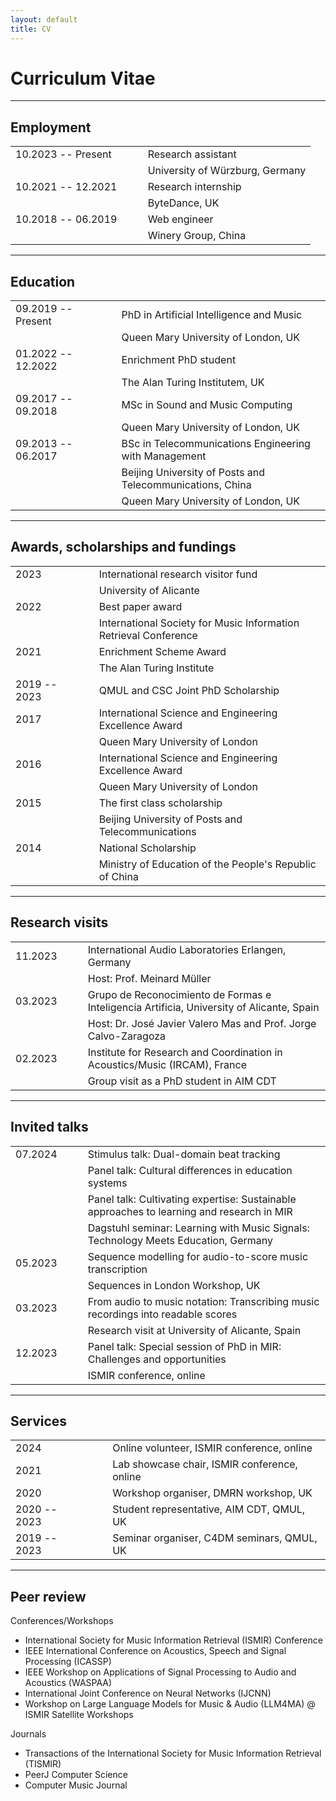 ```yaml
---
layout: default
title: CV
---
```


# Curriculum Vitae

---

## Employment

|                       |                           |       |
|:--------------------- |:------------------------- |:----- |
| 10.2023 -- Present    | &nbsp;&nbsp;&nbsp;&nbsp;  | Research assistant |
|                       | | University of Würzburg, Germany |
| 10.2021 -- 12.2021    | &nbsp;&nbsp;&nbsp;&nbsp;  | Research internship |
|                       | | ByteDance, UK |
| 10.2018 -- 06.2019    | &nbsp;&nbsp;&nbsp;&nbsp;  | Web engineer |
|                       | | Winery Group, China |

---

## Education

|                   |                           |       |
|:----------------- |:------------------------- |:----- |
| 09.2019 -- Present| &nbsp;&nbsp;&nbsp;&nbsp;  | PhD in Artificial Intelligence and Music |
|                   | | Queen Mary University of London, UK |
| 01.2022 -- 12.2022| &nbsp;&nbsp;&nbsp;&nbsp;  | Enrichment PhD student |
|                   | | The Alan Turing Institutem, UK |
| 09.2017 -- 09.2018| &nbsp;&nbsp;&nbsp;&nbsp;  | MSc in Sound and Music Computing |
|                   | | Queen Mary University of London, UK |
| 09.2013 -- 06.2017| &nbsp;&nbsp;&nbsp;&nbsp;  | BSc in Telecommunications Engineering with Management |
|                   | | Beijing University of Posts and Telecommunications, China |
|                   | | Queen Mary University of London, UK |

---

## Awards, scholarships and fundings

|       |                           |     |
|:----- |:------------------------- |:--- |
| 2023  | &nbsp;&nbsp;&nbsp;&nbsp;  | International research visitor fund |
|       | | University of Alicante |
| 2022  | &nbsp;&nbsp;&nbsp;&nbsp;  | Best paper award |
|       | | International Society for Music Information Retrieval Conference |
| 2021  | &nbsp;&nbsp;&nbsp;&nbsp;  | Enrichment Scheme Award |
|       | | The Alan Turing Institute |
| 2019 -- 2023  | &nbsp;&nbsp;&nbsp;&nbsp;  | QMUL and CSC Joint PhD Scholarship |
| 2017  | &nbsp;&nbsp;&nbsp;&nbsp;  | International Science and Engineering Excellence Award |
|       | | Queen Mary University of London |
| 2016  | &nbsp;&nbsp;&nbsp;&nbsp;  | International Science and Engineering Excellence Award |
|       | | Queen Mary University of London |
| 2015  | &nbsp;&nbsp;&nbsp;&nbsp;  | The first class scholarship |
|       | | Beijing University of Posts and Telecommunications |
| 2014  | &nbsp;&nbsp;&nbsp;&nbsp;  | National Scholarship |
|       | | Ministry of Education of the People's Republic of China |

---

## Research visits

|           |                           |     |
|:--------- |:------------------------- |:--- |
| 11.2023   | &nbsp;&nbsp;&nbsp;&nbsp;  | International Audio Laboratories Erlangen, Germany |
|           | | Host: Prof. Meinard Müller |
| 03.2023   | &nbsp;&nbsp;&nbsp;&nbsp;  | Grupo de Reconocimiento de Formas e Inteligencia Artificia, University of Alicante, Spain |
|           | | Host: Dr. José Javier Valero Mas and Prof. Jorge Calvo-Zaragoza |
| 02.2023   | &nbsp;&nbsp;&nbsp;&nbsp;  | Institute for Research and Coordination in Acoustics/Music (IRCAM), France |
|           | | Group visit as a PhD student in AIM CDT |

---

## Invited talks

|           |                           |     |
|:--------- |:------------------------- |:--- |
| 07.2024   | &nbsp;&nbsp;&nbsp;&nbsp;  | Stimulus talk: Dual-domain beat tracking |
|           | &nbsp;&nbsp;&nbsp;&nbsp;  | Panel talk: Cultural differences in education systems |
|           | &nbsp;&nbsp;&nbsp;&nbsp;  | Panel talk: Cultivating expertise: Sustainable approaches to learning and research in MIR |
|           | | Dagstuhl seminar: Learning with Music Signals: Technology Meets Education, Germany |
| 05.2023   | &nbsp;&nbsp;&nbsp;&nbsp;  | Sequence modelling for audio-to-score music transcription |
|           | | Sequences in London Workshop, UK |
| 03.2023   | &nbsp;&nbsp;&nbsp;&nbsp;  | From audio to music notation: Transcribing music recordings into readable scores |
|           | | Research visit at University of Alicante, Spain |
| 12.2023   | &nbsp;&nbsp;&nbsp;&nbsp;  | Panel talk: Special session of PhD in MIR: Challenges and opportunities |
|           | | ISMIR conference, online |

---

## Services

|       |                           |     |
|:----- |:------------------------- |:--- |
| 2024  | &nbsp;&nbsp;&nbsp;&nbsp;  | Online volunteer, ISMIR conference, online |
| 2021  | &nbsp;&nbsp;&nbsp;&nbsp;  | Lab showcase chair, ISMIR conference, online |
| 2020  | &nbsp;&nbsp;&nbsp;&nbsp;  | Workshop organiser, DMRN workshop, UK |
| 2020 -- 2023 | &nbsp;&nbsp;&nbsp;&nbsp;  | Student representative, AIM CDT, QMUL, UK |
| 2019 -- 2023 | &nbsp;&nbsp;&nbsp;&nbsp;  | Seminar organiser, C4DM seminars, QMUL, UK |

---

## Peer review

Conferences/Workshops

- International Society for Music Information Retrieval (ISMIR) Conference
- IEEE International Conference on Acoustics, Speech and Signal Processing (ICASSP)
- IEEE Workshop on Applications of Signal Processing to Audio and Acoustics (WASPAA)
- International Joint Conference on Neural Networks (IJCNN)
- Workshop on Large Language Models for Music \& Audio (LLM4MA) @ ISMIR Satellite Workshops

Journals

- Transactions of the International Society for Music Information Retrieval (TISMIR)
- PeerJ Computer Science
- Computer Music Journal
